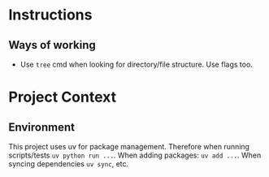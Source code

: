 # Instructions

## Ways of working
- Use `tree` cmd when looking for directory/file structure. Use flags too.

# Project Context

## Environment
This project uses uv for package management.
Therefore when running scripts/tests `uv python run ...`.
When adding packages: `uv add ...`.
When syncing dependencies `uv sync`, etc.